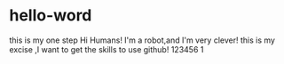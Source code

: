 # hello-word
this is my one step
Hi Humans!
I'm a robot,and I'm very clever!
this is my excise ,I want to get the skills to use github!
123456     1

